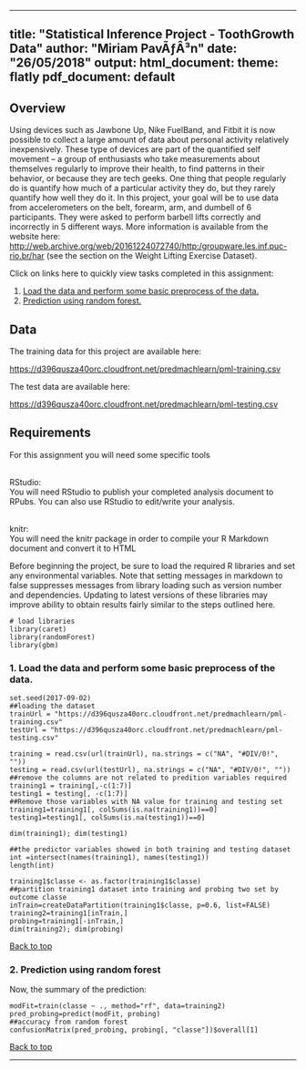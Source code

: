 
---
title: "Statistical Inference Project - ToothGrowth Data"
author: "Miriam PavÃƒÂ³n"
date: "26/05/2018"
output:
  html_document:
    theme: flatly
  pdf_document: default
---
## <a name="top"></a>Overview

Using devices such as Jawbone Up, Nike FuelBand, and Fitbit it is now possible to collect a large amount of data about personal activity relatively inexpensively. These type of devices are part of the quantified self movement – a group of enthusiasts who take measurements about themselves regularly to improve their health, to find patterns in their behavior, or because they are tech geeks. One thing that people regularly do is quantify how much of a particular activity they do, but they rarely quantify how well they do it. In this project, your goal will be to use data from accelerometers on the belt, forearm, arm, and dumbell of 6 participants. They were asked to perform barbell lifts correctly and incorrectly in 5 different ways. More information is available from the website here: http://web.archive.org/web/20161224072740/http:/groupware.les.inf.puc-rio.br/har (see the section on the Weight Lifting Exercise Dataset).


Click on links here to quickly view tasks completed in this assignment:

1.  [Load the data and perform some basic preprocess of the data.](#point1)
2.  [Prediction using random forest.](#point2) 
 

## Data


The training data for this project are available here:

https://d396qusza40orc.cloudfront.net/predmachlearn/pml-training.csv

The test data are available here:

https://d396qusza40orc.cloudfront.net/predmachlearn/pml-testing.csv





## Requirements

For this assignment you will need some specific tools

*<br>* RStudio: *</br>* You will need RStudio to publish your completed analysis document to RPubs. You can also use RStudio to edit/write your analysis.

*<br>* knitr:*</br>* You will need the knitr package in order to compile your R Markdown document and convert it to HTML

Before beginning the project, be sure to load the required R libraries and set any environmental variables. Note that setting messages in markdown to false 
suppresses messages from library loading such as version number and dependencies.
Updating to latest versions of these libraries may improve ability to obtain
results fairly similar to the steps outlined here.


```{r, collapse=FALSE, echo=TRUE, results='markup', error=FALSE, message=FALSE, warning=FALSE}
# load libraries
library(caret)
library(randomForest)
library(gbm)
```

### <a name="point1"></a>1. Load the data and perform some basic preprocess of the data.


```{r, collapse=FALSE, echo=TRUE, results='markup', error=FALSE, message=FALSE, warning=FALSE}
set.seed(2017-09-02)
##loading the dataset
trainUrl = "https://d396qusza40orc.cloudfront.net/predmachlearn/pml-training.csv"
testUrl = "https://d396qusza40orc.cloudfront.net/predmachlearn/pml-testing.csv"

training = read.csv(url(trainUrl), na.strings = c("NA", "#DIV/0!", ""))
testing = read.csv(url(testUrl), na.strings = c("NA", "#DIV/0!", ""))
##remove the columns are not related to predition variables required
training1 = training[,-c(1:7)]
testing1 = testing[, -c(1:7)]
##Remove those variables with NA value for training and testing set
training1=training1[, colSums(is.na(training1))==0]
testing1=testing1[, colSums(is.na(testing1))==0]

dim(training1); dim(testing1)

##the predictor variables showed in both training and testing dataset
int =intersect(names(training1), names(testing1))
length(int)

training1$classe <- as.factor(training1$classe)
##partition training1 dataset into training and probing two set by outcome classe
inTrain=createDataPartition(training1$classe, p=0.6, list=FALSE)
training2=training1[inTrain,]
probing=training1[-inTrain,]
dim(training2); dim(probing)

```


 [Back to top](#top)

### <a name="point2"></a>2. Prediction using random forest


Now, the summary of the prediction:
```{r, collapse=FALSE, echo=TRUE, results='markup', error=FALSE, message=FALSE, warning=FALSE}
modFit=train(classe ~ ., method="rf", data=training2)
pred_probing=predict(modFit, probing)
##accuracy from random forest
confusionMatrix(pred_probing, probing[, "classe"])$overall[1]

```


 
 [Back to top](#top)
 
-----
